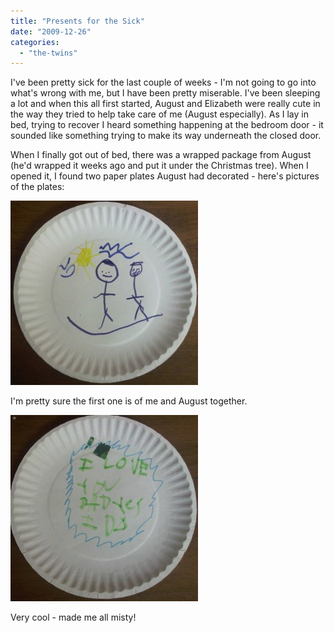 ```yaml
---
title: "Presents for the Sick"
date: "2009-12-26"
categories: 
  - "the-twins"
---
```


I've been pretty sick for the last couple of weeks - I'm not going to go into what's wrong with me, but I have been pretty miserable. I've been sleeping a lot and when this all first started, August and Elizabeth were really cute in the way they tried to help take care of me (August especially). As I lay in bed, trying to recover I heard something happening at the bedroom door - it sounded like something trying to make its way underneath the closed door.

When I finally got out of bed, there was a wrapped package from August (he'd wrapped it weeks ago and put it under the Christmas tree). When I opened it, I found two paper plates August had decorated - here's pictures of the plates:

[![](images/IMG00006-20091226-1056-300x295.jpg)](http://www.thewargos.com/wp-content/uploads/2009/12/IMG00006-20091226-1056.jpg)

I'm pretty sure the first one is of me and August together.

[![](images/IMG00007-20091226-1056-300x298.jpg)](http://www.thewargos.com/wp-content/uploads/2009/12/IMG00007-20091226-1056.jpg)

Very cool - made me all misty!
